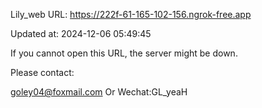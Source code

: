 Lily_web URL: https://222f-61-165-102-156.ngrok-free.app

Updated at: 2024-12-06 05:49:45

If you cannot open this URL, the server might be down.

Please contact: 

goley04@foxmail.com Or Wechat:GL_yeaH